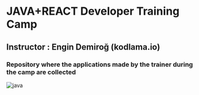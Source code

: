 # JAVA+REACT Developer Training Camp

## Instructor : Engin Demiroğ (kodlama.io)

### Repository where the applications made by the trainer during the camp are collected


![java](https://user-images.githubusercontent.com/79155927/120981309-3bec1100-c780-11eb-91e3-d233eaa67673.png)
